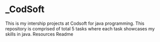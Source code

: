 # _CodSoft
This is my intership projects at Codsoft for java programming. This repository is comprised of total 5 tasks where each task showcases my skills in java.  Resources  Readme
